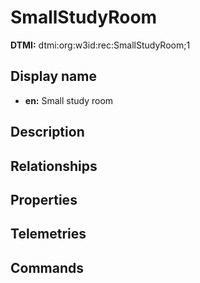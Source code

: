 # SmallStudyRoom
**DTMI:** dtmi:org:w3id:rec:SmallStudyRoom;1
## Display name
- **en:** Small study room
## Description
## Relationships
## Properties
## Telemetries
## Commands
